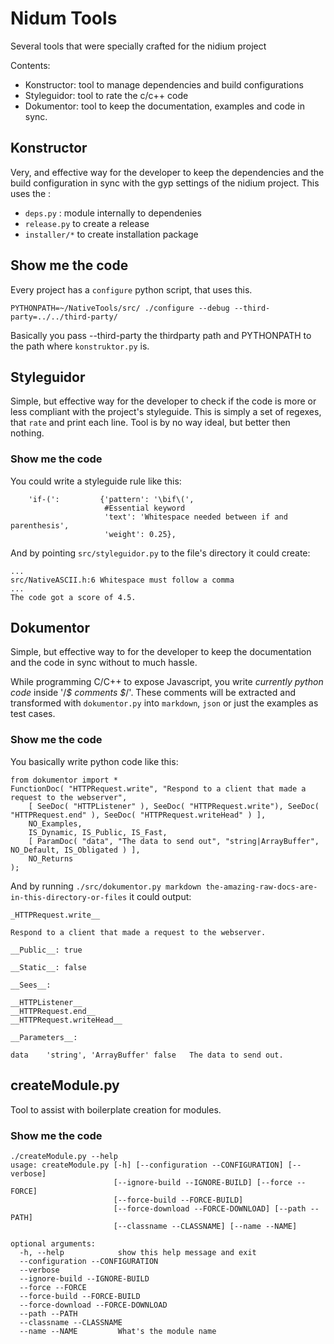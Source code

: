 # Nidum Tools

Several tools that were specially crafted for the nidium project

Contents:

 * Konstructor: tool to manage dependencies and build configurations
 * Styleguidor: tool to rate the c/c++ code
 * Dokumentor:	tool to keep the documentation, examples and code in sync.

## Konstructor

Very, and effective way for the developer to keep the dependencies and the build 
configuration in sync with the gyp settings of the nidium project.
This uses the :
 * `deps.py` : module internally to dependenies
 * `release.py` to create a release
 * `installer/*` to create installation package

## Show me the code

Every project has a `configure` python script, that uses this.

```
PYTHONPATH=~/NativeTools/src/ ./configure --debug --third-party=../../third-party/
```

Basically you pass --third-party the thirdparty path and PYTHONPATH to the path 
where `konstruktor.py` is.

## Styleguidor

Simple, but effective way for the developer to check if the code is more or less
compliant with the project's styleguide. This is simply a set of regexes, that 
`rate` and print each line.
Tool is by no way ideal, but better then nothing.

### Show me the code

You could write a styleguide rule like this:

```
    'if-(':         {'pattern': '\bif\(', 
                     #Essential keyword
                     'text': 'Whitespace needed between if and parenthesis', 
                     'weight': 0.25},
```

And by pointing `src/styleguidor.py` to the file's directory it could create:

```
...
src/NativeASCII.h:6	Whitespace must follow a comma
...
The code got a score of 4.5.
```

## Dokumentor

Simple, but effective way to for the developer to keep the documentation and 
the code in sync without to much hassle.

While programming C/C++ to expose Javascript, you write *currently python code* 
inside '/*$ comments $*/'. These comments will be extracted 
and transformed with `dokumentor.py` into `markdown`, `json` or just the 
examples  as test cases.

### Show me the code

You basically write python code like this:

```
from dokumentor import *
FunctionDoc( "HTTPRequest.write", "Respond to a client that made a request to the webserver",
	[ SeeDoc( "HTTPListener" ), SeeDoc( "HTTPRequest.write"), SeeDoc( "HTTPRequest.end" ), SeeDoc( "HTTPRequest.writeHead" ) ],
	NO_Examples,
	IS_Dynamic, IS_Public, IS_Fast,
	[ ParamDoc( "data", "The data to send out", "string|ArrayBuffer", NO_Default, IS_Obligated ) ],
	NO_Returns
);
```

And by running `./src/dokumentor.py markdown the-amazing-raw-docs-are-in-this-directory-or-files` it could output:

```
_HTTPRequest.write__

Respond to a client that made a request to the webserver.

__Public__: true

__Static__: false

__Sees__:

__HTTPListener__
__HTTPRequest.end__
__HTTPRequest.writeHead__

__Parameters__:

data	'string', 'ArrayBuffer'	false	The data to send out.

```

## createModule.py

Tool to assist with boilerplate creation for modules.


### Show me the code

```
./createModule.py --help
usage: createModule.py [-h] [--configuration --CONFIGURATION] [--verbose]
                       [--ignore-build --IGNORE-BUILD] [--force --FORCE]
                       [--force-build --FORCE-BUILD]
                       [--force-download --FORCE-DOWNLOAD] [--path --PATH]
                       [--classname --CLASSNAME] [--name --NAME]

optional arguments:
  -h, --help            show this help message and exit
  --configuration --CONFIGURATION
  --verbose
  --ignore-build --IGNORE-BUILD
  --force --FORCE
  --force-build --FORCE-BUILD
  --force-download --FORCE-DOWNLOAD
  --path --PATH
  --classname --CLASSNAME
  --name --NAME         What's the module name
```
